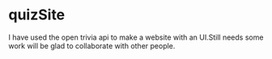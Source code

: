 # quizSite
I have used the open trivia api to make a website with an UI.Still needs some work will be glad to collaborate with other people.
